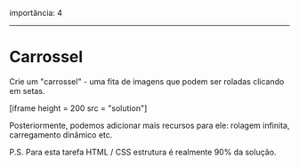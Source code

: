 importância: 4

---

# Carrossel

Crie um "carrossel" - uma fita de imagens que podem ser roladas clicando em setas.

[iframe height = 200 src = "solution"]

Posteriormente, podemos adicionar mais recursos para ele: rolagem infinita, carregamento dinâmico etc.

P.S. Para esta tarefa HTML / CSS estrutura é realmente 90% da solução.
